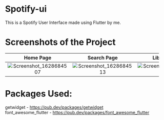 # Spotify-ui

This is a Spotify User Interface made using Flutter by me.

# Screenshots of the Project

Home Page            |  Search Page                   | Library Page               | Membership Page
:-------------------------:|:-------------------------:|:-------------------------:|:-------------------------:|
![Screenshot_1628684507](https://user-images.githubusercontent.com/77121931/129036477-c114e44d-9d7c-4f39-a0a6-174fc48f0d57.png) |  ![Screenshot_1628684513](https://user-images.githubusercontent.com/77121931/129036549-7224294e-cd0d-4ac8-923f-983559a12bdb.png)|![Screenshot_1628684518](https://user-images.githubusercontent.com/77121931/129036943-d792a637-a29e-45e4-9689-7e37a2c30939.png)|![Screenshot_1628684523](https://user-images.githubusercontent.com/77121931/129037121-4e5b50ce-4bd5-427e-863c-48f3c7291cf8.png)



# Packages Used: 
getwidget - https://pub.dev/packages/getwidget <br />
font_awesome_flutter - https://pub.dev/packages/font_awesome_flutter <br />
